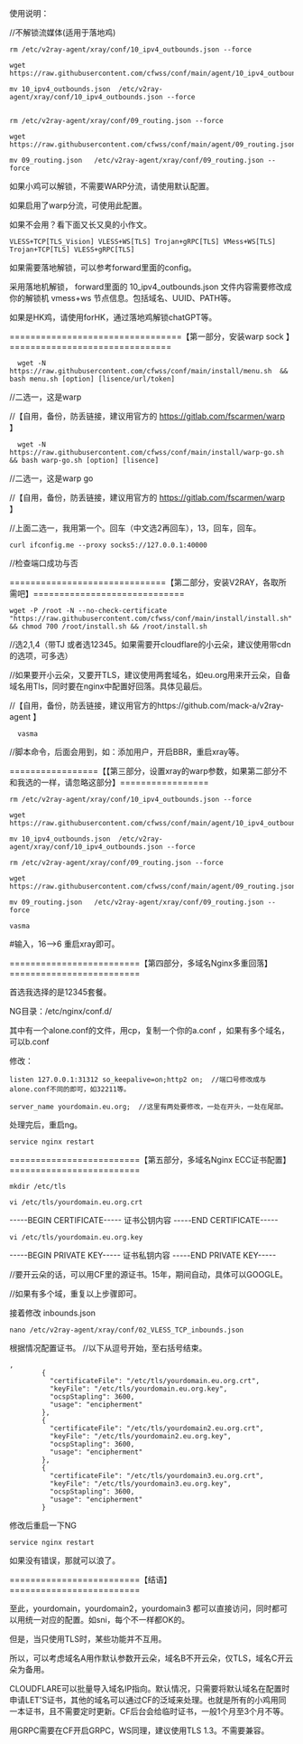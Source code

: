 使用说明：

//不解锁流媒体(适用于落地鸡)

	rm /etc/v2ray-agent/xray/conf/10_ipv4_outbounds.json --force

	wget https://raw.githubusercontent.com/cfwss/conf/main/agent/10_ipv4_outbounds.json

	mv 10_ipv4_outbounds.json  /etc/v2ray-agent/xray/conf/10_ipv4_outbounds.json --force


	rm /etc/v2ray-agent/xray/conf/09_routing.json --force

	wget https://raw.githubusercontent.com/cfwss/conf/main/agent/09_routing.json

	mv 09_routing.json   /etc/v2ray-agent/xray/conf/09_routing.json --force


如果小鸡可以解锁，不需要WARP分流，请使用默认配置。

如果启用了warp分流，可使用此配置。

如果不会用？看下面又长又臭的小作文。

	VLESS+TCP[TLS_Vision] VLESS+WS[TLS] Trojan+gRPC[TLS] VMess+WS[TLS] Trojan+TCP[TLS] VLESS+gRPC[TLS]

如果需要落地解锁，可以参考forward里面的config。

采用落地机解锁， forward里面的 10_ipv4_outbounds.json 文件内容需要修改成你的解锁机 vmess+ws 节点信息。包括域名、UUID、PATH等。

如果是HK鸡，请使用forHK，通过落地鸡解锁chatGPT等。

=================================【第一部分，安装warp sock 】===============================

	  wget -N https://raw.githubusercontent.com/cfwss/conf/main/install/menu.sh  && bash menu.sh [option] [lisence/url/token]

//二选一，这是warp 

//【自用，备份，防丢链接，建议用官方的 https://gitlab.com/fscarmen/warp 】

	  wget -N https://raw.githubusercontent.com/cfwss/conf/main/install/warp-go.sh && bash warp-go.sh [option] [lisence]

//二选一，这是warp go

//【自用，备份，防丢链接，建议用官方的 https://gitlab.com/fscarmen/warp 】

//上面二选一，我用第一个。回车（中文选2再回车），13，回车，回车。

	curl ifconfig.me --proxy socks5://127.0.0.1:40000

//检查端口成功与否

==============================【第二部分，安装V2RAY，各取所需吧】=============================

	wget -P /root -N --no-check-certificate "https://raw.githubusercontent.com/cfwss/conf/main/install/install.sh" && chmod 700 /root/install.sh && /root/install.sh

//选2,1,4（带TJ 或者选12345。如果需要开cloudflare的小云朵，建议使用带cdn的选项，可多选）

//如果要开小云朵，又要开TLS，建议使用两套域名，如eu.org用来开云朵，自备域名用Tls，同时要在nginx中配置好回落。具体见最后。

//【自用，备份，防丢链接，建议用官方的https://github.com/mack-a/v2ray-agent 】


	  vasma

//脚本命令，后面会用到，如：添加用户，开启BBR，重启xray等。

=================【【第三部分，设置xray的warp参数，如果第二部分不和我选的一样，请忽略这部分】=================

	rm /etc/v2ray-agent/xray/conf/10_ipv4_outbounds.json --force

	wget https://raw.githubusercontent.com/cfwss/conf/main/agent/10_ipv4_outbounds.json

	mv 10_ipv4_outbounds.json  /etc/v2ray-agent/xray/conf/10_ipv4_outbounds.json --force

	rm /etc/v2ray-agent/xray/conf/09_routing.json --force

	wget https://raw.githubusercontent.com/cfwss/conf/main/agent/09_routing.json

	mv 09_routing.json   /etc/v2ray-agent/xray/conf/09_routing.json --force

	vasma

#输入，16-->6 重启xray即可。


=========================【第四部分，多域名Nginx多重回落】=========================

首选我选择的是12345套餐。

NG目录：/etc/nginx/conf.d/

其中有一个alone.conf的文件，用cp，复制一个你的a.conf ，如果有多个域名，可以b.conf 

修改：

	listen 127.0.0.1:31312 so_keepalive=on;http2 on;  //端口号修改成与alone.conf不同的即可，如32211等。
 
	server_name yourdomain.eu.org;  //这里有两处要修改，一处在开头，一处在尾部。
 

处理完后，重启ng。	

	service nginx restart

=========================【第五部分，多域名Nginx ECC证书配置】=========================

	mkdir /etc/tls

	vi /etc/tls/yourdomain.eu.org.crt
 
-----BEGIN CERTIFICATE-----
证书公钥内容
-----END CERTIFICATE-----

	vi /etc/tls/yourdomain.eu.org.key

-----BEGIN PRIVATE KEY-----
证书私钥内容
-----END PRIVATE KEY-----

//要开云朵的话，可以用CF里的源证书。15年，期间自动，具体可以GOOGLE。

//如果有多个域，重复以上步骤即可。

接着修改 inbounds.json

	nano /etc/v2ray-agent/xray/conf/02_VLESS_TCP_inbounds.json


根据情况配置证书。
//以下从逗号开始，至右括号结束。


	,
            {
              "certificateFile": "/etc/tls/yourdomain.eu.org.crt",
              "keyFile": "/etc/tls/yourdomain.eu.org.key",
              "ocspStapling": 3600,
              "usage": "encipherment"
            },
            {
              "certificateFile": "/etc/tls/yourdomain2.eu.org.crt",
              "keyFile": "/etc/tls/yourdomain2.eu.org.key",
              "ocspStapling": 3600,
              "usage": "encipherment"
            },
            {
              "certificateFile": "/etc/tls/yourdomain3.eu.org.crt",
              "keyFile": "/etc/tls/yourdomain3.eu.org.key",
              "ocspStapling": 3600,
              "usage": "encipherment"
            }

修改后重启一下NG

	service nginx restart
 
如果没有错误，那就可以浪了。

=========================【结语】=========================

至此，yourdomain，yourdomain2，yourdomain3 都可以直接访问，同时都可以用统一对应的配置。如sni，每个不一样都OK的。

但是，当只使用TLS时，某些功能并不互用。

所以，可以考虑域名A用作默认参数开云朵，域名B不开云朵，仅TLS，域名C开云朵为备用。

CLOUDFLARE可以批量导入域名IP指向。默认情况，只需要将默认域名在配置时申请LET'S证书，其他的域名可以通过CF的泛域来处理。也就是所有的小鸡用同一本证书，且不需要定时更新。CF后台会给临时证书，一般1个月至3个月不等。

用GRPC需要在CF开启GRPC，WS同理，建议使用TLS 1.3。不需要兼容。

